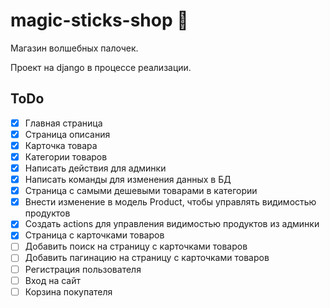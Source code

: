 # magic-sticks-shop :mage:
Магазин волшебных палочек.

Проект на django в процессе реализации.    
        
## ToDo
- [x] Главная страница
- [x] Страница описания
- [x] Карточка товара
- [x] Категории товаров
- [x] Написать действия для админки
- [x] Написать команды для изменения данных в БД
- [x] Страница с самыми дешевыми товарами в категории
- [x] Внести изменение в модель Product, чтобы управлять видимостью продуктов
- [x] Создать actions для управления видимостью продуктов из админки
- [x] Страница c карточками товаров
- [ ] Добавить поиск на страницу c карточками товаров
- [ ] Добавить пагинацию на страницу c карточками товаров
- [ ] Регистрация пользователя
- [ ] Вход на сайт
- [ ] Корзина покупателя
